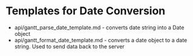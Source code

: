 Templates for Date Conversion
=======================================

- api/gantt_parse_date_template.md - converts date string into a Date object
- api/gantt_format_date_template.md - сonverts a date object to a date string. Used to send data back to the server
	
